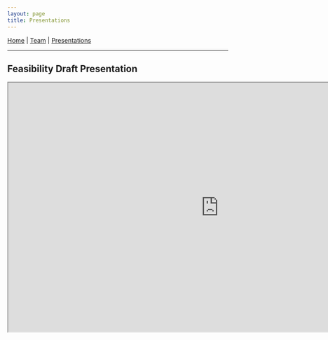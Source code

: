 ```yaml
---
layout: page
title: Presentations
---
```


[Home](index.md) | [Team](team.md) | [Presentations](presentations.md)

---

## Feasibility Draft Presentation

<iframe src="https://docs.google.com/presentation/d/1BmO0iu5L7p1UXrzCHyQddvEzBTz09p5gBOFI5MHoiBg/edit?usp=sharing" width="960" height="569" allowfullscreen></iframe>
